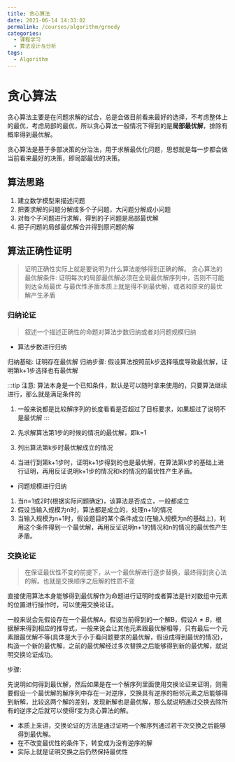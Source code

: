 ```yaml
---
title: 贪心算法
date: 2021-06-14 14:33:02
permalink: /courses/algorithm/greedy
categories:
  - 课程学习
  - 算法设计与分析
tags: 
  - Algorithm
---
```


# 贪心算法

贪心算法主要是在问题求解的试合，总是会做目前看来最好的选择，不考虑整体上的最优，考虑局部的最优，所以贪心算法一般情况下得到的是**局部最优解**，排除有概率得到最优解。

贪心算法是基于多部决策的分治法，用于求解最优化问题，思想就是每一步都会做当前看来最好的决策，即局部最优的决策。

## 算法思路

1. 建立数学模型来描述问题
2. 把要求解的问题分解成多个子问题，大问题分解成小问题
3. 对每个子问题进行求解，得到的子问题是局部最优解
4. 把子问题的局部最优解合并得到原问题的解

## 算法正确性证明

> 证明正确性实际上就是要说明为什么算法能够得到正确的解。
> 贪心算法的最优解条件: 证明每次的局部最优解必须在全局最优解序列中，否则不可能到达全局最优
> 与最优性矛盾本质上就是得不到最优解，或者和原来的最优解产生矛盾

### 归纳论证

> 叙述一个描述正确性的命题对算法步数归纳或者对问题规模归纳


- 算法步数进行归纳

归纳基础: 证明存在最优解
归纳步骤: 假设算法按照前k步选择哦度导致最优解，证明第k+1步选择也有最优解

:::tip
注意: 算法本身是一个已知条件，默认是可以随时拿来使用的，只要算法继续进行，那么就是满足条件的

1. 一般来说都是比较解序列的长度看看是否超过了目标要求，如果超过了说明不是最优解 
:::

1. 先求解算法第1步的时候的情况的最优解，即k=1
2. 列出算法第k步时最优解成立的情况
3. 当进行到第k+1步时，证明k+1步得到的也是最优解，在算法第k步的基础上进行证明，再用反证说明k+1步的情况和k的情况的最优性产生矛盾。

- 问题规模进行归纳

1. 当n=1或2时(根据实际问题确定)，该算法是否成立，一般都成立
2. 假设当输入规模为n时，算法都是成立的，处理n+1的情况
3. 当输入规模为n+1时，假设题目的某个条件成立(在输入规模为n的基础上)，利用这个条件得到一个最优解，再用反证说明n+1的情况和n的情况的最优性产生矛盾。



### 交换论证

> 在保证最优性不变的前提下，从一个最优解进行逐步替换，最终得到贪心法的解。也就是交换顺序之后解的性质不变

直接使用算法本身能够得到最优解作为命题进行证明时或者算法是针对数组中元素的位置进行操作时，可以使用交换论证。

一般来说会先假设存在一个最优解A，假设当前得到的一个解B，假设$A\not ={B}$，根据解来得到相应的推导式，一般来说会让其他元素跟最优解相等，只有最后一个元素跟最优解不等(具体是大于小于看问题要求的最优解，假设成得到最优的情况)，构造一个新的最优解，之前的最优解经过多次替换之后能够得到新的最优解，就说明交换论证成功。

步骤:

先说明如何得到最优解，然后如果是在一个解序列里面使用交换论证来证明，则需要假设一个最优解的解序列中存在一对逆序，交换具有逆序的相邻元素之后能够得到新解，比较这两个解的差别，发现新解也是最优解，那么就说明通过交换去除所有的逆序之后就可以使得f变为贪心算法的解。

- 本质上来讲，交换论证的方法是通过证明一个解序列通过若干次交换之后能够得到最优解。
- 在不改变最优性的条件下，转变成为没有逆序的解
- 实际上就是证明交换之后仍然保持最优性

